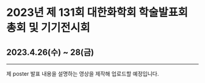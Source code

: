 # 2023년 제 131회 대한화학회 학술발표회 총회 및 기기전시회
## 2023.4.26(수) ~ 28(금)
------------------------------------------------------------

제 poster 발표 내용을 설명하는 영상을 제작해 업로드할 예정입니다.
